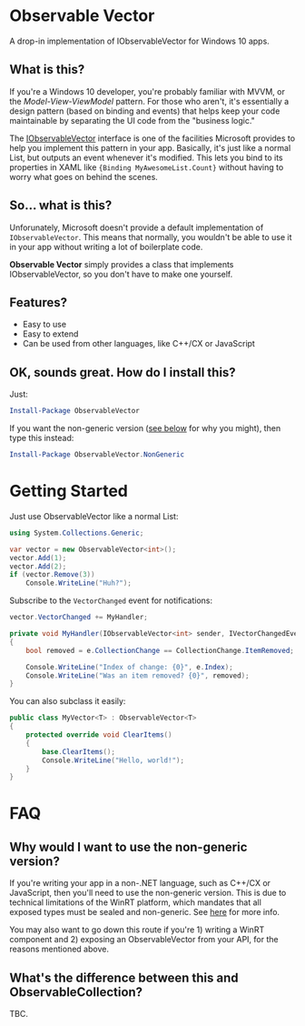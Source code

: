 # Observable Vector

A drop-in implementation of IObservableVector for Windows 10 apps.

## What is this?

If you're a Windows 10 developer, you're probably familiar with MVVM, or the *Model-View-ViewModel* pattern. For those who aren't, it's essentially a design pattern (based on binding and events) that helps keep your code maintainable by separating the UI code from the "business logic."

The [IObservableVector](https://msdn.microsoft.com/en-us/library/windows/apps/br226052.aspx) interface is one of the facilities Microsoft provides to help you implement this pattern in your app. Basically, it's just like a normal List, but outputs an event whenever it's modified. This lets you bind to its properties in XAML like `{Binding MyAwesomeList.Count}` without having to worry what goes on behind the scenes.

## So... what is this?

Unforunately, Microsoft doesn't provide a default implementation of `IObservableVector`. This means that normally, you wouldn't be able to use it in your app without writing a lot of boilerplate code.

**Observable Vector** simply provides a class that implements IObservableVector, so you don't have to make one yourself.

## Features?

- Easy to use
- Easy to extend
- Can be used from other languages, like C++/CX or JavaScript

## OK, sounds great. How do I install this?

Just:

```powershell
Install-Package ObservableVector
```

If you want the non-generic version ([see below](#why-would-i-want-to-use-the-non-generic-version) for why you might), then type this instead:

```powershell
Install-Package ObservableVector.NonGeneric
```

# Getting Started

Just use ObservableVector like a normal List:

```csharp
using System.Collections.Generic;

var vector = new ObservableVector<int>();
vector.Add(1);
vector.Add(2);
if (vector.Remove(3))
    Console.WriteLine("Huh?");
```

Subscribe to the `VectorChanged` event for notifications:

```csharp
vector.VectorChanged += MyHandler;

private void MyHandler(IObservableVector<int> sender, IVectorChangedEventArgs e)
{
    bool removed = e.CollectionChange == CollectionChange.ItemRemoved;

    Console.WriteLine("Index of change: {0}", e.Index);
    Console.WriteLine("Was an item removed? {0}", removed);
}
```

You can also subclass it easily:

```csharp
public class MyVector<T> : ObservableVector<T>
{
    protected override void ClearItems()
    {
        base.ClearItems();
        Console.WriteLine("Hello, world!");
    }
}
```

# FAQ

## Why would I want to use the non-generic version?

If you're writing your app in a non-.NET language, such as C++/CX or JavaScript, then you'll need to use the non-generic version. This is due to technical limitations of the WinRT platform, which mandates that all exposed types must be sealed and non-generic. See [here](http://stackoverflow.com/questions/9509099/winrt-reason-for-disallowing-custom-generic-types-or-interfaces) for more info.

You may also want to go down this route if you're 1) writing a WinRT component and 2) exposing an ObservableVector from your API, for the reasons mentioned above.

## What's the difference between this and ObservableCollection?

TBC.

